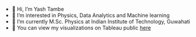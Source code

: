 - 👋 Hi, I’m Yash Tambe
- 👀 I’m interested in Physics, Data Analytics and Machine learning
- 🌱 I’m currently M.Sc. Physics at Indian Institute of Technology, Guwahati
- 💞️ You can view my visualizations on Tableau public [here](https://public.tableau.com/app/profile/yash.tambe)
<!---
- 💞️ I’m looking to collaborate on ...
- 📫 How to reach me ...
--->
<!---
tambeyash/tambeyash is a ✨ special ✨ repository because its `README.md` (this file) appears on your GitHub profile.
You can click the Preview link to take a look at your changes.
--->
